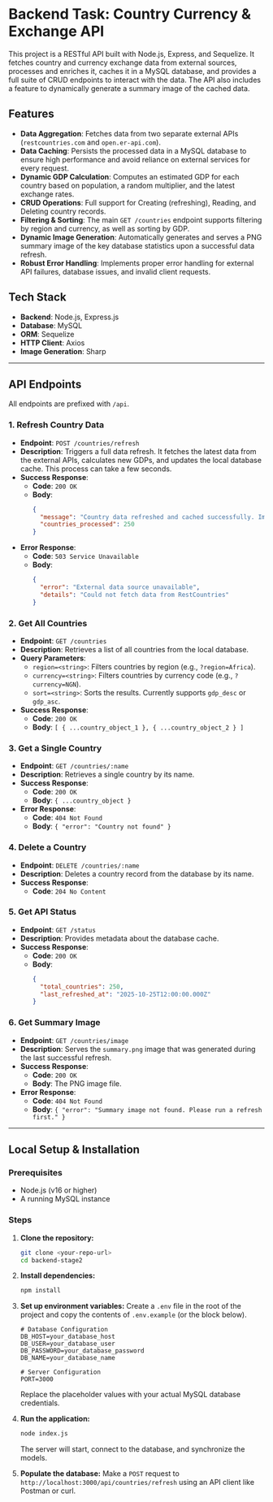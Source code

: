 # Backend Task: Country Currency & Exchange API

This project is a RESTful API built with Node.js, Express, and Sequelize. It fetches country and currency exchange data from external sources, processes and enriches it, caches it in a MySQL database, and provides a full suite of CRUD endpoints to interact with the data. The API also includes a feature to dynamically generate a summary image of the cached data.

## Features

- **Data Aggregation**: Fetches data from two separate external APIs (`restcountries.com` and `open.er-api.com`).
- **Data Caching**: Persists the processed data in a MySQL database to ensure high performance and avoid reliance on external services for every request.
- **Dynamic GDP Calculation**: Computes an estimated GDP for each country based on population, a random multiplier, and the latest exchange rates.
- **CRUD Operations**: Full support for Creating (refreshing), Reading, and Deleting country records.
- **Filtering & Sorting**: The main `GET /countries` endpoint supports filtering by region and currency, as well as sorting by GDP.
- **Dynamic Image Generation**: Automatically generates and serves a PNG summary image of the key database statistics upon a successful data refresh.
- **Robust Error Handling**: Implements proper error handling for external API failures, database issues, and invalid client requests.

## Tech Stack

- **Backend**: Node.js, Express.js
- **Database**: MySQL
- **ORM**: Sequelize
- **HTTP Client**: Axios
- **Image Generation**: Sharp

---

## API Endpoints

All endpoints are prefixed with `/api`.

### 1. Refresh Country Data

- **Endpoint**: `POST /countries/refresh`
- **Description**: Triggers a full data refresh. It fetches the latest data from the external APIs, calculates new GDPs, and updates the local database cache. This process can take a few seconds.
- **Success Response**:
  - **Code**: `200 OK`
  - **Body**:
    ```json
    {
      "message": "Country data refreshed and cached successfully. Image generation started.",
      "countries_processed": 250
    }
    ```
- **Error Response**:
  - **Code**: `503 Service Unavailable`
  - **Body**:
    ```json
    {
      "error": "External data source unavailable",
      "details": "Could not fetch data from RestCountries"
    }
    ```

### 2. Get All Countries

- **Endpoint**: `GET /countries`
- **Description**: Retrieves a list of all countries from the local database.
- **Query Parameters**:
  - `region=<string>`: Filters countries by region (e.g., `?region=Africa`).
  - `currency=<string>`: Filters countries by currency code (e.g., `?currency=NGN`).
  - `sort=<string>`: Sorts the results. Currently supports `gdp_desc` or `gdp_asc`.
- **Success Response**:
  - **Code**: `200 OK`
  - **Body**: `[ { ...country_object_1 }, { ...country_object_2 } ]`

### 3. Get a Single Country

- **Endpoint**: `GET /countries/:name`
- **Description**: Retrieves a single country by its name.
- **Success Response**:
  - **Code**: `200 OK`
  - **Body**: `{ ...country_object }`
- **Error Response**:
  - **Code**: `404 Not Found`
  - **Body**: `{ "error": "Country not found" }`

### 4. Delete a Country

- **Endpoint**: `DELETE /countries/:name`
- **Description**: Deletes a country record from the database by its name.
- **Success Response**:
  - **Code**: `204 No Content`

### 5. Get API Status

- **Endpoint**: `GET /status`
- **Description**: Provides metadata about the database cache.
- **Success Response**:
  - **Code**: `200 OK`
  - **Body**:
    ```json
    {
      "total_countries": 250,
      "last_refreshed_at": "2025-10-25T12:00:00.000Z"
    }
    ```

### 6. Get Summary Image

- **Endpoint**: `GET /countries/image`
- **Description**: Serves the `summary.png` image that was generated during the last successful refresh.
- **Success Response**:
  - **Code**: `200 OK`
  - **Body**: The PNG image file.
- **Error Response**:
  - **Code**: `404 Not Found`
  - **Body**: `{ "error": "Summary image not found. Please run a refresh first." }`

---

## Local Setup & Installation

### Prerequisites

- Node.js (v16 or higher)
- A running MySQL instance

### Steps

1.  **Clone the repository:**
    ```bash
    git clone <your-repo-url>
    cd backend-stage2
    ```

2.  **Install dependencies:**
    ```bash
    npm install
    ```

3.  **Set up environment variables:**
    Create a `.env` file in the root of the project and copy the contents of `.env.example` (or the block below).

    ```
    # Database Configuration
    DB_HOST=your_database_host
    DB_USER=your_database_user
    DB_PASSWORD=your_database_password
    DB_NAME=your_database_name

    # Server Configuration
    PORT=3000
    ```
    Replace the placeholder values with your actual MySQL database credentials.

4.  **Run the application:**
    ```bash
    node index.js
    ```
    The server will start, connect to the database, and synchronize the models.

5.  **Populate the database:**
    Make a `POST` request to `http://localhost:3000/api/countries/refresh` using an API client like Postman or curl.